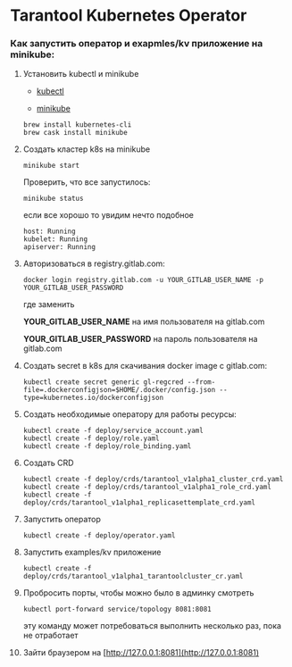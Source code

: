 # Tarantool Kubernetes Operator

### Как запустить оператор и exapmles/kv приложение на minikube:

1. Установить kubectl и minikube

    - [kubectl](https://kubernetes.io/docs/tasks/tools/install-kubectl/#install-with-homebrew-on-macos)

    - [minikube](https://kubernetes.io/docs/tasks/tools/install-minikube/)


    ```shell
    brew install kubernetes-cli
    brew cask install minikube
    ```

1. Создать кластер k8s на minikube

    ```shell
    minikube start
    ```

    Проверить, что все запустилось:

    ```shell
    minikube status
    ```

    если все хорошо то увидим нечто подобное

    ```shell
    host: Running
    kubelet: Running
    apiserver: Running
    ```

1. Авторизоваться в registry.gitlab.com:

    ```shell
    docker login registry.gitlab.com -u YOUR_GITLAB_USER_NAME -p YOUR_GITLAB_USER_PASSWORD
    ```

    где заменить

    **YOUR_GITLAB_USER_NAME** на имя пользователя на gitlab.com

    **YOUR_GITLAB_USER_PASSWORD** на пароль пользователя на gitlab.com

1. Создать secret в k8s для скачивания docker image с gitlab.com:

    ```shell
    kubectl create secret generic gl-regcred --from-file=.dockerconfigjson=$HOME/.docker/config.json --type=kubernetes.io/dockerconfigjson
    ```

1. Создать необходимые оператору для работы ресурсы:

    ```shell
    kubectl create -f deploy/service_account.yaml
    kubectl create -f deploy/role.yaml
    kubectl create -f deploy/role_binding.yaml
    ```

1. Создать CRD 

    ```shell
    kubectl create -f deploy/crds/tarantool_v1alpha1_cluster_crd.yaml
    kubectl create -f deploy/crds/tarantool_v1alpha1_role_crd.yaml
    kubectl create -f deploy/crds/tarantool_v1alpha1_replicasettemplate_crd.yaml
    ```

1. Запустить оператор 

    ```shell
    kubectl create -f deploy/operator.yaml
    ```

1. Запустить examples/kv приложение

    ```shell
    kubectl create -f deploy/crds/tarantool_v1alpha1_tarantoolcluster_cr.yaml
    ```

1. Пробросить порты, чтобы можно было в админку смотреть

    ```shell
    kubectl port-forward service/topology 8081:8081
    ```

    эту команду может потребоваться выполнить несколько раз, пока не отработает

1. Зайти браузером на [http://127.0.0.1:8081](http://127.0.0.1:8081)
